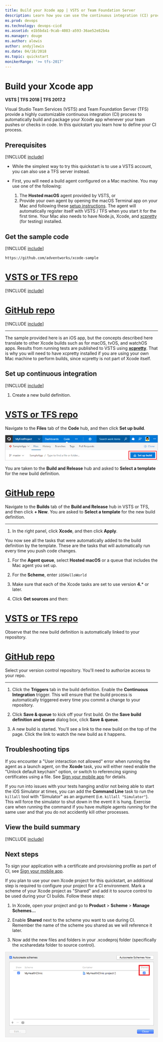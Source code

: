 ```yaml
---
title: Build your Xcode app | VSTS or Team Foundation Server
description: Learn how you can use the continuous integration (CI) process in VSTS or Team Foundation Server (TFS) to build and test Xcode projects
ms.prod: devops
ms.technology: devops-cicd
ms.assetid: e1b5bda1-9cab-4083-a593-36ae52e82b4a
ms.manager: douge
ms.author: alewis
author: andyjlewis
ms.date: 04/18/2018
ms.topic: quickstart
monikerRange: '>= tfs-2017'
---
```



# Build your Xcode app

**VSTS | TFS 2018 | TFS 2017.2**

Visual Studio Team Services (VSTS) and Team Foundation Server (TFS) provide a highly customizable continuous integration (CI) process to automatically build and package your Xcode app whenever your team pushes or checks in code. In this quickstart you learn how to define your CI process.

## Prerequisites

[!INCLUDE [include](../../_shared/ci-cd-prerequisites-vsts.md)]

* While the simplest way to try this quickstart is to use a VSTS account, you can also use a TFS server instead.

* First, you will need a build agent configured on a Mac machine. You may use one of the following:

  1. The **Hosted macOS** agent provided by VSTS, or
  1. Provide your own agent by opening the macOS Terminal app on your Mac and following these [setup instructions](../../agents/v2-osx.md). The agent will automatically register itself with VSTS / TFS when you start it for the first time. Your Mac also needs to have Node.js, Xcode, and [xcpretty](https://github.com/supermarin/xcpretty) (for testing) installed.

## Get the sample code

[!INCLUDE [include](../_shared/get-sample-code-intro.md)]

```
https://github.com/adventworks/xcode-sample
```

# [VSTS or TFS repo](#tab/vsts)

[!INCLUDE [include](../_shared/get-sample-code-vsts-tfs-2017-update-2.md)]

# [GitHub repo](#tab/github)

[!INCLUDE [include](../_shared/get-sample-code-github.md)]

---

The sample provided here is an iOS app, but the concepts described here translate to other Xcode builds such as for macOS, tvOS, and watchOS apps. Results from running tests are published to VSTS using **[xcpretty](https://github.com/supermarin/xcpretty)**. That is why you will need to have xcpretty installed if you are using your own Mac machine to perform builds, since xcpretty is not part of Xcode itself.

## Set up continuous integration

[!INCLUDE [include](../../_shared/ci-quickstart-intro.md)]

1. Create a new build definition.

 # [VSTS or TFS repo](#tab/vsts)

 Navigate to the **Files** tab of the **Code** hub, and then click **Set up build**.

 ![Screenshot showing button to set up build for a repository](../_shared/_img/set-up-first-build-from-code-hub.png)

 You are taken to the **Build and Release** hub and asked to **Select a template** for the new build definition.

 # [GitHub repo](#tab/github)

 Navigate to the **Builds** tab of the **Build and Release** hub in VSTS or TFS, and then click **+ New**. You are asked to **Select a template** for the new build definition.

 ---

1. In the right panel, click **Xcode**, and then click **Apply**.

 You now see all the tasks that were automatically added to the build definition by the template. These are the tasks that will automatically run every time you push code changes.

1. For the **Agent queue**, select **Hosted macOS** or a queue that includes the Mac agent you set up.

1. For the **Scheme**, enter `iOSHelloWorld`

1. Make sure that each of the Xcode tasks are set to use version **4.*** or later.

1. Click **Get sources** and then:

 # [VSTS or TFS repo](#tab/vsts)

 Observe that the new build definition is automatically linked to your repository.

 # [GitHub repo](#tab/github)

 Select your version control repository. You'll need to authorize access to your repo.

 ---

1. Click the **Triggers** tab in the build definition. Enable the **Continuous Integration** trigger. This will ensure that the build process is automatically triggered every time you commit a change to your repository.

1. Click **Save & queue** to kick off your first build. On the **Save build definition and queue** dialog box, click **Save & queue**.

1. A new build is started. You'll see a link to the new build on the top of the page. Click the link to watch the new build as it happens.

## Troubleshooting tips

If you encounter a "User interaction not allowed" error when running the agent as a launch agent, on the **Xcode** task, you will either need enable the "Unlock default keychain" option, or switch to referencing signing certificates using a file. See [Sign your mobile app](app-signing.md) for details.

If you run into issues with your tests hanging and/or not being able to start the iOS Simulator at times, you can add the **Command Line** task to run the `killall` tool with "Simulator" as an argument (i.e. `killall "Simulator"`). This will force the simulator to shut down in the event it is hung. Exercise care when running the command if you have multiple agents running for the same user and that you do not accidently kill other processes.

## View the build summary

[!INCLUDE [include](../_shared/view-build-summary.md)]

## Next steps

To sign your application with a certificate and provisioning profile as part of CI, see [Sign your mobile app](app-signing.md).

If you plan to use your own Xcode project for this quickstart, an additional step is required to configure your project for a CI environment. Mark a scheme of your Xcode project as "Shared" and add it to source control to be used during your CI builds.  Follow these steps:

1. In Xcode, open your project and go to **Product** > **Scheme** > **Manage Schemes...**

2. Enable **Shared** next to the scheme you want to use during CI. Remember the name of the scheme you shared as we will reference it later.

3. Now add the new files and folders in your .xcodeproj folder (specifically the xcsharedata folder to source control).

 ![Shared Scheme](_img/xcode-ios/xcode-1.png)

